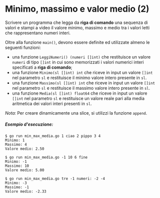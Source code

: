 # Minimo, massimo e valor medio (2)

Scrivere un programma che legga da **riga di comando** una sequenza di valori e stampi a video il valore minimo, massimo e medio tra i valori letti che rappresentano numeri interi.

Oltre alla funzione `main()`, devono essere definite ed utilizzate almeno le seguenti funzioni:
* una funzione `LeggiNumeri() (numeri []int)` che restituisce un valore `numeri` di tipo `[]int` in cui sono memorizzati i valori numerici interi specificati a **riga di comando**;
* una funzione `Minimo(sl []int) int` che riceve in input un valore `[]int` nel parametro `sl` e restituisce il minimo valore intero presente in `sl`.
* una funzione `Massimo(sl []int) int` che riceve in input un valore `[]int` nel parametro `sl` e restituisce il massimo valore intero presente in `sl`.
* una funzione `Media(sl []int) float64` che riceve in input un valore `[]int` nel parametro `sl` e restituisce un valore reale pari alla media aritmetica dei valori interi presenti in `sl`.

*Nota:* Per creare dinamicamente una slice, si utilizzi la funzione `append`.

##### Esempio d'esecuzione:

```text
$ go run min_max_media.go 1 ciao 2 pippo 3 4
Minimo: 1
Massimo: 4
Valore medio: 2.50

$ go run min_max_media.go -1 10 6 fine
Minimo: -1
Massimo: 10
Valore medio: 5.00

$ go run min_max_media.go tre -1 numeri: -2 -4
Minimo: -3
Massimo: -1
Valore medio: -2.33
```
